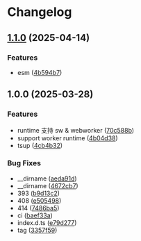 # Changelog

## [1.1.0](https://github.com/KarinJS/art-template/compare/v1.0.0...v1.1.0) (2025-04-14)


### Features

* esm ([4b594b7](https://github.com/KarinJS/art-template/commit/4b594b7f02a455756390979bf9a2176daed55ef2))

## 1.0.0 (2025-03-28)


### Features

* runtime 支持 sw & webworker ([70c588b](https://github.com/KarinJS/art-template/commit/70c588be51737b1dc98614f5bf12ab1627e907c5))
* support worker runtime ([4b04d38](https://github.com/KarinJS/art-template/commit/4b04d38dfd2fa9b05632726c0d5a026944f39e06))
* tsup ([4cb4b32](https://github.com/KarinJS/art-template/commit/4cb4b32f29eded27ad91e543f3a822b50d6687f5))


### Bug Fixes

* __dirname ([aeda91d](https://github.com/KarinJS/art-template/commit/aeda91d2791004ed81e67ef2180f658dc5d840b1))
* __dirname ([4672cb7](https://github.com/KarinJS/art-template/commit/4672cb7ff18cf3e092fbdce6064fe64dfec05a0f))
* 393 ([b9d13c2](https://github.com/KarinJS/art-template/commit/b9d13c225b6bafa624cd439fd653e4a35f8e570e))
* 408 ([e505498](https://github.com/KarinJS/art-template/commit/e5054986755a0dde780c0828854605c781c07106))
* 414 ([7486ba5](https://github.com/KarinJS/art-template/commit/7486ba552555cfdbfc72eed969011bd6662a1709))
* ci ([baef33a](https://github.com/KarinJS/art-template/commit/baef33a2fa42c9c252909171440d02086dc782a8))
* index.d.ts ([e79d277](https://github.com/KarinJS/art-template/commit/e79d277e48a6f8de56f512fe69040e9f3cd25d8c))
* tag ([3357f59](https://github.com/KarinJS/art-template/commit/3357f5982581f69fe51827f97ed1682664677c3d))
